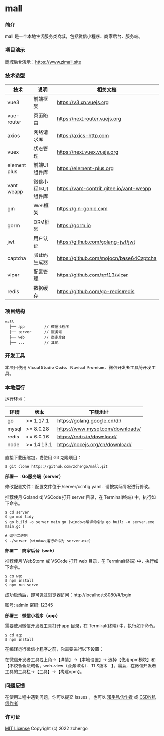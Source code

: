 # mall

### 简介

mall 是一个本地生活服务类商城，包括微信小程序、商家后台、服务端。

### 项目演示

商城后台演示：https://www.zimall.site

### 技术选型

| 技术 | 说明 | 相关文档 |
|---|---|---|
| vue3 | 前端框架 | https://v3.cn.vuejs.org |
| vue-router | 页面路由 | https://next.router.vuejs.org |
| axios | 网络请求库 | https://axios-http.com |
| vuex | 状态管理 | https://next.vuex.vuejs.org |
| element plus | 前端UI组件库 | https://element-plus.org |
| vant weapp | 微信小程序UI组件库 | https://vant-contrib.gitee.io/vant-weapp |
| gin | Web框架 | https://gin-gonic.com |
| gorm | ORM框架 | https://gorm.io |
| jwt | 用户认证 | https://github.com/golang-jwt/jwt |
| captcha | 验证码生成器 | https://github.com/mojocn/base64Captcha |
| viper | 配置管理 | https://github.com/spf13/viper |
| redis | 数据缓存 | https://github.com/go-redis/redis |

### 项目结构
```
mall
  ├── app         // 微信小程序
  ├── server      // 服务端
  ├── web         // 商家后台
  ├── ...         // 其他
```
### 开发工具

本项目使用 Visual Studio Code、Navicat Premium、微信开发者工具等开发工具。

### 本地运行

运行环境：

| 环境 | 版本 | 下载地址 |
|---|---|---|
| go | >= 1.17.1 | https://golang.google.cn/dl/ |
| mysql | >= 8.0.28 | https://www.mysql.com/downloads/ |
| redis | >= 6.0.16 | https://redis.io/download/ |
| node | >= 14.13.1 | https://nodejs.org/en/download/ |

直接下载压缩包，或使用 Git 克隆项目：
```
$ git clone https://github.com/zchengo/mall.git
```

**部署一：Go服务端（server）**

修改配置文件：配置文件位于 /server/config.yaml，请按实际情况进行修改。

推荐使用 Goland 或 VSCode 打开 server 目录，在 Terminal(终端) 中，执行如下命令。
```
$ cd server
$ go mod tidy
$ go build -o server main.go (windows编译命令为 go build -o server.exe main.go )

# 运行二进制
$ ./server (windows运行命令为 server.exe)
```

**部署二：商家后台（web）**

推荐使用 WebStorm 或 VSCode 打开 web 目录，在 Terminal(终端) 中，执行如下命令。
```
$ cd web
$ npm install
$ npm run serve
```

成功启动后，即可通过浏览器访问：http://localhost:8080/#/login

账号: admin 密码: 12345

**部署三：微信小程序（app）**

需要使用微信开发者工具打开 app 目录，在 Terminal(终端) 中，执行如下命令。
```
$ cd app 
$ npm install
```

在编译运行微信小程序之前，你需要进行以下设置：

在微信开发者工具右上角->【详情】->【本地设置】-> 选择【使用npm模块】和【不校验合法域名，web-view（业务域名）、TLS版本...】。最后，在微信开发者工具的工具栏->【工具】->【构建npm】。

### 问题反馈

在使用过程中遇到问题，你可以提交 Issues ，也可以 [知乎私信作者](https://www.zhihu.com/people/87-4-8-5) 或 [CSDN私信作者](https://blog.csdn.net/m0_47890251?spm=1000.2115.3001.5343)

### 许可证

[MIT License](https://github.com/zchengo/mall/blob/main/LICENSE) Copyright (c) 2022 zchengo
